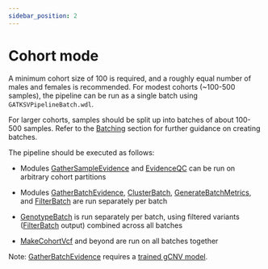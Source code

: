 ```yaml
---
sidebar_position: 2
---
```


# Cohort mode

A minimum cohort size of 100 is required, and a roughly equal 
number of males and females is recommended. For modest cohorts 
(~100-500 samples), the pipeline can be run as a single batch 
using `GATKSVPipelineBatch.wdl`.

For larger cohorts, samples should be split up into batches of 
about 100-500 samples. Refer to the [Batching](/docs/run/batching) 
section for further guidance on creating batches.

The pipeline should be executed as follows:

- Modules [GatherSampleEvidence](/docs/modules/gse) and 
  [EvidenceQC](/docs/modules/eqc) can be run on arbitrary cohort partitions

- Modules [GatherBatchEvidence](/docs/modules/gbe), 
  [ClusterBatch](/docs/modules/cb), [GenerateBatchMetrics](/docs/modules/gbm), 
  and [FilterBatch](/docs/modules/fb) are run separately per batch

- [GenotypeBatch](/docs/modules/gb) is run separately per batch, 
  using filtered variants ([FilterBatch](/docs/modules/fb) output) combined across all batches

- [MakeCohortVcf](/docs/modules/cvcf) and beyond are run on all batches together

Note: [GatherBatchEvidence](/docs/modules/gbe) requires a [trained gCNV model](/docs/modules/gcnv).
